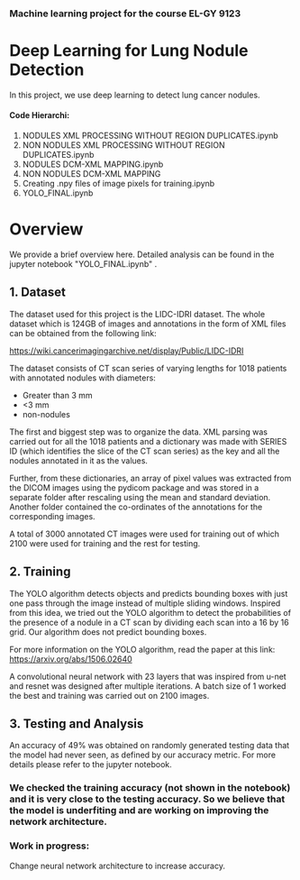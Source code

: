 ### Machine learning project for the course EL-GY 9123

# Deep Learning for Lung Nodule Detection
In this project, we use deep learning to detect lung cancer nodules. 

#### Code Hierarchi: 
1. NODULES XML PROCESSING WITHOUT REGION DUPLICATES.ipynb
2. NON NODULES XML PROCESSING WITHOUT REGION DUPLICATES.ipynb
3. NODULES DCM-XML MAPPING.ipynb
4. NON NODULES DCM-XML MAPPING
5. Creating .npy files of image pixels for training.ipynb
6. YOLO_FINAL.ipynb

# Overview
We provide a brief overview here. Detailed analysis can be found in the jupyter notebook "YOLO_FINAL.ipynb" .
## 1. Dataset
The dataset used for this project is the LIDC-IDRI dataset. The whole dataset which is 124GB of images and annotations in the form of XML files can be obtained from the following link: 

https://wiki.cancerimagingarchive.net/display/Public/LIDC-IDRI

The dataset consists of CT scan series of varying lengths for 1018 patients with annotated nodules with diameters:

- Greater than 3 mm 
- <3 mm
- non-nodules

The first and biggest step was to organize the data. XML parsing was carried out for all the 1018 patients and a dictionary was made with SERIES ID (which identifies the slice of the CT scan series) as the key and all the nodules annotated in it as the values. 

Further, from these dictionaries, an array of pixel values was extracted from the DICOM images using the pydicom package and was stored in a separate folder after rescaling using the mean and standard deviation. Another folder contained the co-ordinates of the annotations for the corresponding images. 

A total of 3000 annotated CT images were used for training out of which 2100 were used for training and the rest for testing. 

## 2. Training 

The YOLO algorithm detects objects and predicts bounding boxes with just one pass through the image instead of multiple sliding windows. Inspired from this idea, we tried out the YOLO algorithm to detect the probabilities of the presence of a nodule in a CT scan by dividing each scan into a 16 by 16 grid. Our algorithm does not predict bounding boxes.

For more information on the YOLO algorithm, read the paper at this link: 
https://arxiv.org/abs/1506.02640


A convolutional neural network with 23 layers that was inspired from u-net and resnet was designed after multiple iterations. A batch size of 1 worked the best and training was carried out on 2100 images. 

## 3. Testing and Analysis 

An accuracy of 49% was obtained on randomly generated testing data that the model had never seen, as defined by our accuracy metric. For more details please refer to the jupyter notebook. 

### We checked the training accuracy (not shown in the notebook) and it is very close to the testing accuracy. So we believe that the model is underfiting and are working on improving the network architecture. 

###  Work in progress: 
Change neural network architecture to increase accuracy. 

